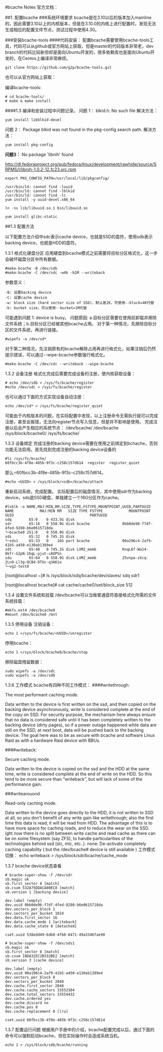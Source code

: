 #bcache Notes
官方文档：

##1. 配置bcache
###系统环境要求
bcache是在3.10以后的版本加入mainline的，因此需要3.10以上的内核版本，但是在3.10.0的内核上进行配置时，发现无法生成相应的配置文件节点，测试过程中使用4.30。

###安装bcache-tools
####代码安装：
配置bcache需要使用bcache-tools工具，代码可以从github或官方网站上获取，但是master的代码版本非常老，dev branch的代码比较新但却是面向Ubuntu开发的，很多依赖库也是面向Ubuntu开发的，在Centos上编译非常麻烦。
```
git clone https://github.com/g2p/bcache-tools.git

```
也可以从官方网站上获取：

编译bcache-tools:
```
# cd bcache-tools/
# make & make install
```

####1.3 编译和安装过程中问题记录。
问题 1：
blkid.h: No such file
解决方法：
```
yum install libblkid-devel
```
问题 2：
Package blkid was not found in the pkg-config search path.
解决方法：
```
yum install pkg-config
```
**问题3：**
No package 'libnih' found

http://dl.fedoraproject.org/pub/fedora/linux/development/rawhide/source/SRPMS/l/libnih-1.0.2-12.fc23.src.rpm
```
export PKG_CONFIG_PATH=/usr/local/lib/pkgconfig/

/usr/bin/ld: cannot find -luuid
/usr/bin/ld: cannot find -lblkid
/usr/bin/ld: cannot find -lc
yum install -y uuid-devel.x86_64

ln -sv lib/libuuid.so.1 bin/libuuid.so

yum install glibc-static
```

##1.3 配置方法

以下配置方法介绍中sdc表示cache device，也就是SSD的盘符，使用sdb表示backing device，也就是HDD的盘符。

1.3.1 格式化硬盘分区
应用硬盘到bcache模式之前需要将目标分区格式化，这一步会破坏磁盘分区中所有数据。
```
#make-bcache -B /dev/sdb
#make-bcache -C /dev/sdc -w4k -b1M --writeback
```
参数意义：
```
-B: 设置backing device
-C: 设置cache device
-w: block size (hard sector size of SSD)，默认是2K，可使用--block=4K代替
-b: bucket size，可以使用--bucket=1M代替
```
可能遇到问题 1: device is busy。
问题原因: a.目标分区需要在使用前卸载并擦除文件系统；b.目标分区已经被其他bcache占用。
对于第一种情况，先擦除目标分区的文件系统，再进行链接。
```
#wipefs -a /dev/sd*
```
对于第二种情况，先注销原有的bcache解除占用再进行格式化，如果注销后仍然提示错误，可以通过--wipe-bcache参数强行格式化。
```
#make-bcache -C /dev/sdc --writeback --wipe-bcache
```

1.3.2 设备注册
格式化完成后需要完成设备的注册，使内核获取设备：
```
# echo /dev/sdb > /sys/fs/bcache/register
#echo /dev/sdc > /sys/fs/bcache/register
```
也可以通过下面的方式实现设备自动注册：
```
echo /dev/sd* > /sys/fs/bcache/register_quiet
```
可能由于内核版本的问题，在实际配置中发现，以上注册命令无需执行就可以完成注册，甚至会报错，无法向register节点写入信息，但是并不影响是使用。
完成注册以后会产生相应的系统节点：
/dev/bcache/
/dev/bcache<N>
/sys/block/bcache0/
/sys/fs/bcache/

1.3.3 设备绑定
完成注册的backing device需要在使用之前绑定到bchache<N>，否则功能无法启用。首先找到完成注册的backing device设备的<UUID>
```
#ls /sys/fs/bcache/
60fbcc3b-4f8e-485b-9f3c-c258c157d614  register  register_quiet
```
那么<UUID>=60fbcc3b-4f8e-485b-9f3c-c258c157d614。
```
#echo <UUID> > /sys/block/<sdb>/bcache/attach
```
重新启动系统，完成配置。
实际配置后的磁盘情况，其中使用sdr作为backing device，sds是SSD硬盘，单独建立一个16G分区作为cache。
```
#lsblk -o NAME,MAJ:MIN,RM,SIZE,TYPE,FSTYPE,MOUNTPOINT,UUID,PARTUUID
NAME            MAJ:MIN RM   SIZE TYPE FSTYPE            MOUNTPOINT UUID                                   PARTUUID
sdq        65:0    0 433.5G disk
sdr        65:16   0 558.9G disk bcache               0bb0de96-f7df-4fed-9280-b6e0615718da
└─bcache0 251:0    0 558.9G disk
sds        65:32   0 745.2G disk
└─sds1     65:33   0    16G part bcache               00a196c4-2af9-41b5-a450-e130ab1389e4
sdt        65:48   0 745.2G disk LVM2_memb            KnqL6f-Wa14-0kfr-G2pN-1bqL-pjut-cAOPSn
sdu        65:64   0 558.9G disk LVM2_memb            Z5vnpa-zXcq-2Ln9-Ll3g-QCB4-DTUc-q3AKio
└─vg2-test0
```

[root@localhost ~]# ls /sys/block/sdq/bcache/dev/slaves/
sdq  sdr1

[root@localhost bcache]# cat cache/cache0/set/block_size
512

1.3.4 设置文件系统和挂载
/dev/bcache<N>可以当做普通盘符直接格式化所需的文件系统挂载：
```
#mkfs.ext4 /dev/bcache0
#mount /dev/bcache0 /mnt
```
1.3.5 停用设备
注销设备：
```
echo 1 >/sys/fs/bcache/<UUID>/unregister
```
停用bcache：
```
echo 1 >/sys/block/bcache0/bcache/stop
```
擦除磁盘残留数据：
```
sudo wipefs -a /dev/sdc
sudo wipefs -a /dev/sdb
```

1.3.6 工作模式
bcache有四种不同工作模式：
####writethrough:

The most performant caching mode.

Data written to the device is first written on the ssd, and then copied on the backing device asynchronously, write is considered complete at the end of the copy on SSD. For security purpose, the mechanism here always ensure that no data is considered safe until it has been completely written to the backing device (dirty pages), so if a power outage happened while data are still on the SSD, at next boot, data will be pushed back to the backing device. The goal here was to be as secure with bcache and software Linux Raid as with a hardware Raid device with BBUs.

####writeback:

Secure caching mode.

Data written to the device is copied on the ssd and the HDD at the same time, write is considered complete at the end of write on the HDD. So this tend to be more secure than “writeback”, but will lack of some of the performance gain.

###writearouond

Read-only caching mode.

Data written to the device goes directly to the HDD, it is not written to SSD at all, so you don't benefit of any write gain like writethrough; also the first time this data is read, it will be read from HDD. The advantage of this is to have more space for caching reads, and to reduce the wear on the SSD. ight now there is no split between write cache and read cache as there can be on some filesystem (say ZFS), to handle particularities of the technologies behind ssd (slc, mlc, etc..).
none:
De-activate completely caching capability ( but the /dev/bcache# device is still available )
工作模式切换：
echo writeback > /sys/block/sdr/bcache/cache_mode

1.3.7 bcache device状态查看
```
# bcache-super-show -f /dev/sdr
sb.magic ok
sb.first_sector 8 [match]
sb.csum 532A75DDACA80EC8 [match]
sb.version 1 [backing device]

dev.label (empty)
dev.uuid 0bb0de96-f7df-4fed-9280-b6e0615718da
dev.sectors_per_block 1
dev.sectors_per_bucket 1024
dev.data.first_sector 16
dev.data.cache_mode 1 [writeback]
dev.data.cache_state 0 [detached]

cset.uuid 538edd49-6d68-4fb0-8471-49a3346fae90
```
```
# bcache-super-show -f /dev/sds1
sb.magic ok
sb.first_sector 8 [match]
sb.csum 18DA32EC2B332BE2 [match]
sb.version 3 [cache device]

dev.label (empty)
dev.uuid 00a196c4-2af9-41b5-a450-e130ab1389e4
dev.sectors_per_block 8
dev.sectors_per_bucket 2048
dev.cache.first_sector 2048
dev.cache.cache_sectors 33552384
dev.cache.total_sectors 33554432
dev.cache.ordered yes
dev.cache.discard no
dev.cache.pos 0
dev.cache.replacement 0 [lru]

cset.uuid 60fbcc3b-4f8e-485b-9f3c-c258c157d614
```
1.3.7 配置运行问题
根据用户手册中的介绍，bcache配置完成以后，通过下面的命令可以强制启动bcache，但在实际操作时会造成系统当机。
```
echo 1 > /sys/block/sdb/bcache/running
```

